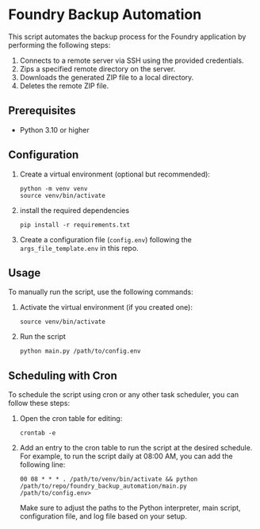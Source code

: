 # Foundry Backup Automation

This script automates the backup process for the Foundry application by performing the following steps:

1. Connects to a remote server via SSH using the provided credentials.
2. Zips a specified remote directory on the server.
3. Downloads the generated ZIP file to a local directory.
4. Deletes the remote ZIP file.

## Prerequisites

- Python 3.10 or higher

## Configuration

1. Create a virtual environment (optional but recommended):
   ```shell
   python -m venv venv
   source venv/bin/activate
   ```
2. install the required dependencies
    ```shell
   pip install -r requirements.txt
   ```

3. Create a configuration file (`config.env`) following the `args_file_template.env` in this repo.

## Usage
To manually run the script, use the following commands:

1. Activate the virtual environment (if you created one):
    ```shell
    source venv/bin/activate
    ```
    
2. Run the script
    ```shell
    python main.py /path/to/config.env
    ```

## Scheduling with Cron
To schedule the script using cron or any other task scheduler, you can follow these steps:

1. Open the cron table for editing:
    ```shell
    crontab -e
    ```

2. Add an entry to the cron table to run the script at the desired schedule. For example, to run the script daily at 08:00 AM, you can add the following line:
    ```shell
    00 08 * * * . /path/to/venv/bin/activate && python /path/to/repo/foundry_backup_automation/main.py /path/to/config.env>
    ```
    Make sure to adjust the paths to the Python interpreter, main script, configuration file, and log file based on your setup.
